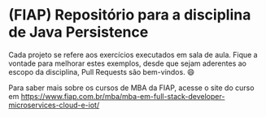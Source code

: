 # (FIAP) Repositório para a disciplina de Java Persistence

Cada projeto se refere aos exercícios executados em sala de aula. Fique a vontade para melhorar estes exemplos, desde que sejam aderentes ao escopo da disciplina, Pull Requests são bem-vindos. 😄

Para saber mais sobre os cursos de MBA da FIAP, acesse o site do curso em https://www.fiap.com.br/mba/mba-em-full-stack-developer-microservices-cloud-e-iot/
